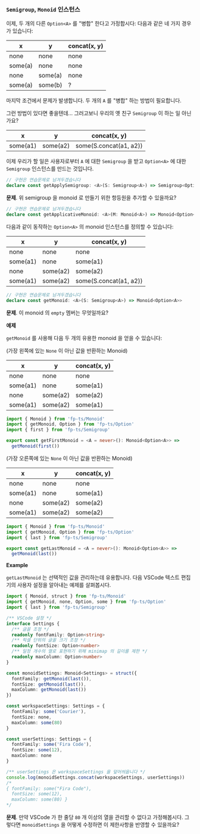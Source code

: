### `Semigroup`, `Monoid` 인스턴스

이제, 두 개의 다른 `Option<A>` 를 "병합" 한다고 가정합시다: 다음과 같은 네 가지 경우가 있습니다:

| x       | y       | concat(x, y) |
| ------- | ------- | ------------ |
| none    | none    | none         |
| some(a) | none    | none         |
| none    | some(a) | none         |
| some(a) | some(b) | ?            |

마지막 조건에서 문제가 발생합니다. 두 개의 `A` 를 "병합" 하는 방법이 필요합니다.

그런 방법이 있다면 좋을텐데... 그러고보니 우리의 옛 친구 `Semigroup` 이 하는 일 아닌가요?

| x        | y        | concat(x, y)           |
| -------- | -------- | ---------------------- |
| some(a1) | some(a2) | some(S.concat(a1, a2)) |

이제 우리가 할 일은 사용자로부터 `A` 에 대한 `Semigroup` 을 받고 `Option<A>` 에 대한 `Semigroup` 인스턴스를 만드는 것입니다.

```typescript
// 구현은 연습문제로 남겨두겠습니다
declare const getApplySemigroup: <A>(S: Semigroup<A>) => Semigroup<Option<A>>
```

**문제**. 위 semigroup 을 monoid 로 만들기 위한 항등원을 추가할 수 있을까요?

```typescript
// 구현은 연습문제로 남겨두겠습니다
declare const getApplicativeMonoid: <A>(M: Monoid<A>) => Monoid<Option<A>>
```

다음과 같이 동작하는 `Option<A>` 의 monoid 인스턴스를 정의할 수 있습니다:

| x        | y        | concat(x, y)           |
| -------- | -------- | ---------------------- |
| none     | none     | none                   |
| some(a1) | none     | some(a1)               |
| none     | some(a2) | some(a2)               |
| some(a1) | some(a2) | some(S.concat(a1, a2)) |

```typescript
// 구현은 연습문제로 남겨두겠습니다
declare const getMonoid: <A>(S: Semigroup<A>) => Monoid<Option<A>>
```

**문제**. 이 monoid 의 `empty` 멤버는 무엇일까요?

**예제**

`getMonoid` 를 사용해 다음 두 개의 유용한 monoid 을 얻을 수 있습니다:

(가장 왼쪽에 있는 `None` 이 아닌 값을 반환하는 Monoid)

| x        | y        | concat(x, y) |
| -------- | -------- | ------------ |
| none     | none     | none         |
| some(a1) | none     | some(a1)     |
| none     | some(a2) | some(a2)     |
| some(a1) | some(a2) | some(a1)     |

```typescript
import { Monoid } from 'fp-ts/Monoid'
import { getMonoid, Option } from 'fp-ts/Option'
import { first } from 'fp-ts/Semigroup'

export const getFirstMonoid = <A = never>(): Monoid<Option<A>> =>
  getMonoid(first())
```

(가장 오른쪽에 있는 `None` 이 아닌 값을 반환하는 Monoid)

| x        | y        | concat(x, y) |
| -------- | -------- | ------------ |
| none     | none     | none         |
| some(a1) | none     | some(a1)     |
| none     | some(a2) | some(a2)     |
| some(a1) | some(a2) | some(a2)     |

```typescript
import { Monoid } from 'fp-ts/Monoid'
import { getMonoid, Option } from 'fp-ts/Option'
import { last } from 'fp-ts/Semigroup'

export const getLastMonoid = <A = never>(): Monoid<Option<A>> =>
  getMonoid(last())
```

**Example**

`getLastMonoid` 는 선택적인 값을 관리하는데 유용합니다. 다음 VSCode 텍스트 편집기의 사용자 설정을 알아내는 예제를 살펴봅시다.

```typescript
import { Monoid, struct } from 'fp-ts/Monoid'
import { getMonoid, none, Option, some } from 'fp-ts/Option'
import { last } from 'fp-ts/Semigroup'

/** VSCode 설정 */
interface Settings {
  /** 글꼴 조정 */
  readonly fontFamily: Option<string>
  /** 픽셀 단위의 글꼴 크기 조정 */
  readonly fontSize: Option<number>
  /** 일정 개수의 열로 표현하기 위해 minimap 의 길이를 제한 */
  readonly maxColumn: Option<number>
}

const monoidSettings: Monoid<Settings> = struct({
  fontFamily: getMonoid(last()),
  fontSize: getMonoid(last()),
  maxColumn: getMonoid(last())
})

const workspaceSettings: Settings = {
  fontFamily: some('Courier'),
  fontSize: none,
  maxColumn: some(80)
}

const userSettings: Settings = {
  fontFamily: some('Fira Code'),
  fontSize: some(12),
  maxColumn: none
}

/** userSettings 은 workspaceSettings 을 덮어씌웁니다 */
console.log(monoidSettings.concat(workspaceSettings, userSettings))
/*
{ fontFamily: some("Fira Code"),
  fontSize: some(12),
  maxColumn: some(80) }
*/
```

**문제**. 만약 VSCode 가 한 줄당 `80` 개 이상의 열을 관리할 수 없다고 가정해봅시다. 그렇다면 `monoidSettings` 을 어떻게 수정하면 이 제한사항을 반영할 수 있을까요?
